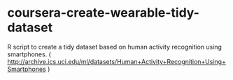 # coursera-create-wearable-tidy-dataset
R script to create a tidy dataset based on human activity recognition using smartphones. ( http://archive.ics.uci.edu/ml/datasets/Human+Activity+Recognition+Using+Smartphones )

